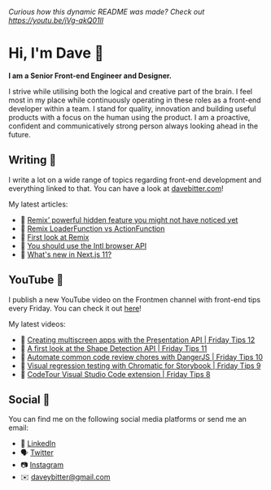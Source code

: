 _Curious how this dynamic README was made? Check out https://youtu.be/jVg-qkQ01lI_

# Hi, I'm Dave 👋

<strong>I am a Senior Front-end Engineer and Designer.</strong>

I strive while utilising both the logical and creative part of the brain. I feel most in my place while continuously operating in these roles as a front-end developer within a team. I stand for quality, innovation and building useful products with a focus on the human using the product. I am a proactive, confident and communicatively strong person always looking ahead in the future.

## Writing 📝
I write a lot on a wide range of topics regarding front-end development and everything linked to that. You can have a look at [davebitter.com](https://www.davebitter.com)!

My latest articles:
* 📝 [Remix’ powerful hidden feature you might not have noticed yet](https://davebitter.com/articles/remix-handle-export)
* 📝 [Remix LoaderFunction vs ActionFunction](https://davebitter.com/articles/remix-loaderfunction-vs-actionfunction)
* 📝 [First look at Remix](https://davebitter.com/articles/first-look-at-remix)
* 📝 [You should use the Intl browser API](https://davebitter.com/articles/you-should-use-intl)
* 📝 [What&#39;s new in Next.js 11?](https://davebitter.com/articles/next-js-11)

## YouTube 🎥
I publish a new YouTube video on the Frontmen channel with front-end tips every Friday. You can check it out [here](https://www.youtube.com/watch?v=ewtT4NJX6NA&list=PLsES66lgcKHD9oRnyN3PEvyTjWXJF4IgT)!

My latest videos:
* 📝 [Creating multiscreen apps with the Presentation API | Friday Tips 12](https://davebitter.com/friday-tips/creating-multiscreen-apps-with-the-presentation-api)
* 📝 [A first look at the Shape Detection API | Friday Tips 11](https://davebitter.com/friday-tips/a-first-look-at-the-shape-detection-api)
* 📝 [Automate common code review chores with DangerJS | Friday Tips 10](https://davebitter.com/friday-tips/automate-common-code-review-chores-with-dangerjs)
* 📝 [Visual regression testing with Chromatic for Storybook | Friday Tips 9](https://davebitter.com/friday-tips/visual-regression-testing-with-chromatic-for-storybook)
* 📝 [CodeTour Visual Studio Code extension | Friday Tips 8](https://davebitter.com/friday-tips/codetour-visual-studio-code-extension)

## Social 📱
You can find me on the following social media platforms or send me an email:
* 👔 [LinkedIn](https://www.linkedin.com/in/davebitter)
* 🗣 [Twitter](https://twitter.com/dave_bitter)
* 📷 [Instagram](https://www.instagram.com/davebitter)
* ✉️ [daveybitter@gmail.com](mailto:daveybitter@gmail.com)

